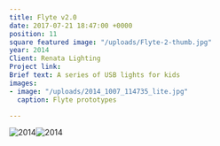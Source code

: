 ```yaml
---
title: Flyte v2.0
date: 2017-07-21 18:47:00 +0000
position: 11
square featured image: "/uploads/Flyte-2-thumb.jpg"
year: 2014
Client: Renata Lighting
Project link: 
Brief text: A series of USB lights for kids
images:
- image: "/uploads/2014_1007_114735_lite.jpg"
  caption: Flyte prototypes

---
```

![2014](/uploads/2014_1007_114711_lite.jpg)![2014](/uploads/2014_1007_114735_lite.jpg)